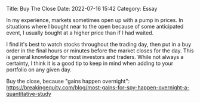 Title: Buy The Close
Date: 2022-07-16 15:42
Category: Essay

In my experience, markets sometimes open up with a pump in prices. In situations where I bought near to the open because of some anticipated event, I usually bought at a higher price than if I had waited.

I find it's best to watch stocks throughout the trading day, then put in a buy order in the final hours or minutes before the market closes for the day. This is general knowledge for most investors and traders. While not always a certainty, I think it is a good tip to keep in mind when adding to your portfolio on any given day.

Buy the close, because "gains happen overnight": https://breakingequity.com/blog/most-gains-for-spy-happen-overnight-a-quantitative-study